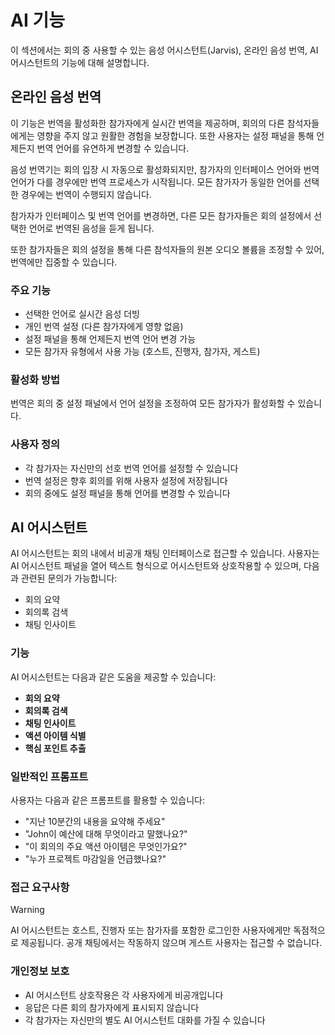 # AI 기능

이 섹션에서는 회의 중 사용할 수 있는 음성 어시스턴트(Jarvis), 온라인 음성 번역, AI 어시스턴트의 기능에 대해 설명합니다.

## 온라인 음성 번역

이 기능은 번역을 활성화한 참가자에게 실시간 번역을 제공하며, 회의의 다른 참석자들에게는 영향을 주지 않고 원활한 경험을 보장합니다. 또한 사용자는 설정 패널을 통해 언제든지 번역 언어를 유연하게 변경할 수 있습니다.

음성 번역기는 회의 입장 시 자동으로 활성화되지만, 참가자의 인터페이스 언어와 번역 언어가 다를 경우에만 번역 프로세스가 시작됩니다. 모든 참가자가 동일한 언어를 선택한 경우에는 번역이 수행되지 않습니다.

참가자가 인터페이스 및 번역 언어를 변경하면, 다른 모든 참가자들은 회의 설정에서 선택한 언어로 번역된 음성을 듣게 됩니다.

또한 참가자들은 회의 설정을 통해 다른 참석자들의 원본 오디오 볼륨을 조정할 수 있어, 번역에만 집중할 수 있습니다.

### 주요 기능

- 선택한 언어로 실시간 음성 더빙
- 개인 번역 설정 (다른 참가자에게 영향 없음)
- 설정 패널을 통해 언제든지 번역 언어 변경 가능
- 모든 참가자 유형에서 사용 가능 (호스트, 진행자, 참가자, 게스트)

### 활성화 방법

번역은 회의 중 설정 패널에서 언어 설정을 조정하여 모든 참가자가 활성화할 수 있습니다.

### 사용자 정의

- 각 참가자는 자신만의 선호 번역 언어를 설정할 수 있습니다
- 번역 설정은 향후 회의를 위해 사용자 설정에 저장됩니다
- 회의 중에도 설정 패널을 통해 언어를 변경할 수 있습니다

## AI 어시스턴트

AI 어시스턴트는 회의 내에서 비공개 채팅 인터페이스로 접근할 수 있습니다. 사용자는 AI 어시스턴트 패널을 열어 텍스트 형식으로 어시스턴트와 상호작용할 수 있으며, 다음과 관련된 문의가 가능합니다:

- 회의 요약
- 회의록 검색
- 채팅 인사이트

### 기능

AI 어시스턴트는 다음과 같은 도움을 제공할 수 있습니다:

- **회의 요약**
- **회의록 검색**
- **채팅 인사이트**
- **액션 아이템 식별**
- **핵심 포인트 추출**

### 일반적인 프롬프트

사용자는 다음과 같은 프롬프트를 활용할 수 있습니다:

- "지난 10분간의 내용을 요약해 주세요"
- "John이 예산에 대해 무엇이라고 말했나요?"
- "이 회의의 주요 액션 아이템은 무엇인가요?"
- "누가 프로젝트 마감일을 언급했나요?"

### 접근 요구사항

> [!WARNING]
> AI 어시스턴트는 호스트, 진행자 또는 참가자를 포함한 로그인한 사용자에게만 독점적으로 제공됩니다. 공개 채팅에서는 작동하지 않으며 게스트 사용자는 접근할 수 없습니다.

### 개인정보 보호

- AI 어시스턴트 상호작용은 각 사용자에게 비공개입니다
- 응답은 다른 회의 참가자에게 표시되지 않습니다
- 각 참가자는 자신만의 별도 AI 어시스턴트 대화를 가질 수 있습니다